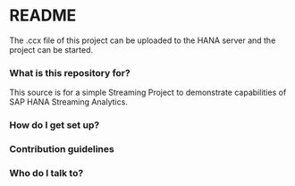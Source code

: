 # README #

The .ccx file of this project can be uploaded to the HANA server and the project can be started.

### What is this repository for? ###

This source is for a simple Streaming Project to demonstrate capabilities of SAP HANA Streaming Analytics.

### How do I get set up? ###

### Contribution guidelines ###

### Who do I talk to? ###